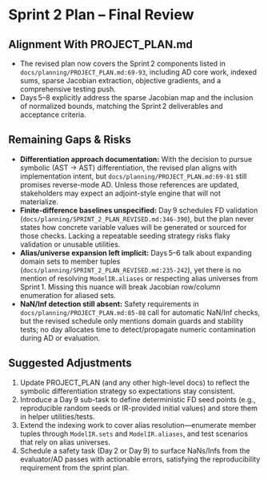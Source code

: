 # Sprint 2 Plan – Final Review

## Alignment With PROJECT_PLAN.md

- The revised plan now covers the Sprint 2 components listed in `docs/planning/PROJECT_PLAN.md:69-93`, including AD core work, indexed sums, sparse Jacobian extraction, objective gradients, and a comprehensive testing push.
- Days 5–8 explicitly address the sparse Jacobian map and the inclusion of normalized bounds, matching the Sprint 2 deliverables and acceptance criteria.

## Remaining Gaps & Risks

- **Differentiation approach documentation:** With the decision to pursue symbolic (AST → AST) differentiation, the revised plan aligns with implementation intent, but `docs/planning/PROJECT_PLAN.md:69-81` still promises reverse-mode AD. Unless those references are updated, stakeholders may expect an adjoint-style engine that will not materialize.
- **Finite-difference baselines unspecified:** Day 9 schedules FD validation (`docs/planning/SPRINT_2_PLAN_REVISED.md:346-390`), but the plan never states how concrete variable values will be generated or sourced for those checks. Lacking a repeatable seeding strategy risks flaky validation or unusable utilities.
- **Alias/universe expansion left implicit:** Days 5–6 talk about expanding domain sets to member tuples (`docs/planning/SPRINT_2_PLAN_REVISED.md:235-242`), yet there is no mention of resolving `ModelIR.aliases` or respecting alias universes from Sprint 1. Missing this nuance will break Jacobian row/column enumeration for aliased sets.
- **NaN/Inf detection still absent:** Safety requirements in `docs/planning/PROJECT_PLAN.md:85-88` call for automatic NaN/Inf checks, but the revised schedule only mentions domain guards and stability tests; no day allocates time to detect/propagate numeric contamination during AD or evaluation.

## Suggested Adjustments

1. Update PROJECT_PLAN (and any other high-level docs) to reflect the symbolic differentiation strategy so expectations stay consistent.
2. Introduce a Day 9 sub-task to define deterministic FD seed points (e.g., reproducible random seeds or IR-provided initial values) and store them in helper utilities/tests.
3. Extend the indexing work to cover alias resolution—enumerate member tuples through `ModelIR.sets` and `ModelIR.aliases`, and test scenarios that rely on alias universes.
4. Schedule a safety task (Day 2 or Day 9) to surface NaNs/Infs from the evaluator/AD passes with actionable errors, satisfying the reproducibility requirement from the sprint plan.
